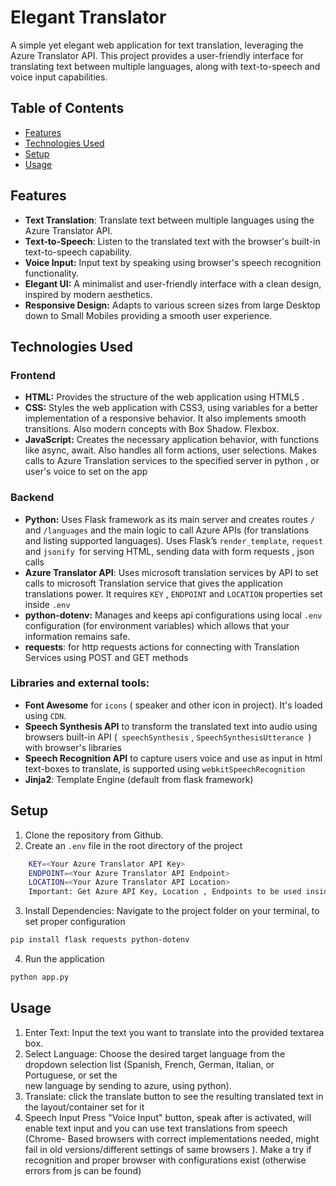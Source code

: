 # Elegant Translator

A simple yet elegant web application for text translation, leveraging the Azure Translator API. This project provides a user-friendly interface for translating text between multiple languages, along with text-to-speech and voice input capabilities.

## Table of Contents
- [Features](#features)
- [Technologies Used](#technologies-used)
- [Setup](#setup)
- [Usage](#usage)

## Features
*   **Text Translation**: Translate text between multiple languages using the Azure Translator API.
*   **Text-to-Speech**: Listen to the translated text with the browser's built-in text-to-speech capability.
*   **Voice Input:** Input text by speaking using browser's speech recognition functionality.
*   **Elegant UI:**  A minimalist and user-friendly interface with a clean design, inspired by modern aesthetics.
*  **Responsive Design:** Adapts to various screen sizes from large Desktop down to Small Mobiles providing a smooth user experience.
## Technologies Used

### Frontend
*   **HTML:** Provides the structure of the web application using HTML5 .
*   **CSS:** Styles the web application with CSS3, using variables for a better implementation of a responsive behavior. It also implements  smooth transitions. Also modern concepts with Box Shadow. Flexbox.
*    **JavaScript:** Creates the necessary application behavior, with functions  like async, await. Also handles all form actions, user selections. Makes calls to  Azure Translation services to the specified server in python , or user's voice to set on the app

 ### Backend

*   **Python:** Uses Flask framework  as its main server and creates routes `/` and `/languages` and the main logic to call Azure APIs (for translations and listing supported languages). Uses Flask’s `render_template`, `request` and `jsonify `for serving HTML, sending data with form requests , json calls
*   **Azure Translator API**: Uses microsoft translation services by API to set calls to microsoft Translation service that gives the application translations power. It requires `KEY` , `ENDPOINT` and  `LOCATION` properties set inside `.env`
*   **python-dotenv:** Manages and keeps api configurations using local `.env` configuration (for environment variables) which allows that your information remains safe.
*   **requests**:  for  http requests actions for connecting with Translation Services using POST and GET methods

### Libraries and external tools:

*  **Font Awesome** for `icons` ( speaker and other icon in project). It's loaded using `CDN`.
*   **Speech Synthesis API** to transform the translated text  into audio using browsers built-in API (` speechSynthesis` ,  `SpeechSynthesisUtterance `) with browser's libraries
*    **Speech Recognition API** to capture users voice and use as input in html text-boxes to translate, is supported using `webkitSpeechRecognition`
*    **Jinja2**: Template Engine (default from flask framework)

## Setup
 1. Clone the repository from Github.
 2. Create an `.env` file in the root directory of the project
  ```bash
      KEY=<Your Azure Translator API Key>
      ENDPOINT=<Your Azure Translator API Endpoint>
      LOCATION=<Your Azure Translator API Location>
      Important: Get Azure API Key, Location , Endpoints to be used inside file.
```
3. Install Dependencies: Navigate to the project folder on your terminal, to set proper configuration
```bash 
pip install flask requests python-dotenv
``` 
4. Run the application
```bash
python app.py
```
## Usage
   1) Enter Text: Input the text you want to translate into the provided textarea box.
   2) Select Language: Choose the desired target language from the dropdown selection list (Spanish, French, German, Italian, or Portuguese, or set the   
      new language by sending to azure, using python).
   3) Translate: click the translate button to see the resulting translated text in the layout/container set for it
   4) Speech Input Press "Voice Input" button, speak after is activated, will enable text input and you can use text translations from speech (Chrome- 
      Based browsers with correct implementations needed, might fail in old versions/different settings of same browsers ). Make a try if recognition and 
      proper browser with configurations exist (otherwise errors from js can be found)

